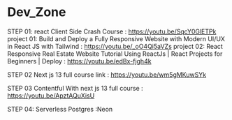 # Dev_Zone
STEP 01:
react Client Side Crash Course : https://youtu.be/SqcY0GlETPk
 project 01:
 Build and Deploy a Fully Responsive Website with Modern UI/UX in React JS with Tailwind : https://youtu.be/_oO4Qi5aVZs
 project 02:
 React Responsive Real Estate Website Tutorial Using ReactJs | React Projects for Beginners | Deploy : https://youtu.be/edBx-fjgh4k
 

STEP 02
Next js 13 full course link : https://youtu.be/wm5gMKuwSYk

STEP 03
Contentful With next js 13 full course : https://youtu.be/ApztAQuXisU

STEP 04:
Serverless Postgres :Neon


